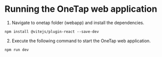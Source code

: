 # Running the OneTap web application

1. Navigate to onetap folder (webapp) and install the dependencies. 
```
npm install @vitejs/plugin-react --save-dev
```

2. Execute the following command to start the OneTap web application. 
```
npm run dev
```

